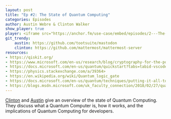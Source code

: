 ```yaml
---
layout: post
title: "Ep #2: The State of Quantum Computing"
categories: Episodes
author: Austin Webre & Clinton Walker
show_player: true
player: <iframe src="https://anchor.fm/use-case/embed/episodes/2---The-State-of-Quantum-Computing-e6cnh2" height="102px" width="400px" frameborder="0" scrolling="no"></iframe>
git_trendy:
    austin: https://github.com/tootsuite/mastodon
    clinton: https://github.com/mattermost/mattermost-server
resources:
- https://qiskit.org/
- https://www.microsoft.com/en-us/research/blog/cryptography-for-the-post-quantum-world-with-dr-brian-lamacchia/
- https://docs.microsoft.com/en-us/quantum/quickstart?tabs=tabid-vscode&view=qsharp-preview
- https://physics.stackexchange.com/a/39364>
- https://en.wikipedia.org/wiki/Quantum_logic_gate
- https://docs.microsoft.com/en-us/quantum/techniques/putting-it-all-together?view=qsharp-preview
- https://blogs.msdn.microsoft.com/uk_faculty_connection/2018/02/27/quantum-teleportation-in-q/
---
```

[Clinton](https://twitter.com/clintonjwalker) and [Austin](https://twitter.com/austinwebre) give an overview of the state of Quantum Computing. They discuss what a Quantum Computer is, how it works, and the implications of Quantum Computing for developers. 